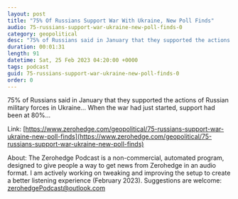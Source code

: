 ```yaml
---
layout: post
title: "75% Of Russians Support War With Ukraine, New Poll Finds"
audio: 75-russians-support-war-ukraine-new-poll-finds-0
category: geopolitical
desc: "75% of Russians said in January that they supported the actions of Russian military forces in Ukraine... When the war had just started, support had been at 80%..."
duration: 00:01:31
length: 91
datetime: Sat, 25 Feb 2023 04:20:00 +0000
tags: podcast
guid: 75-russians-support-war-ukraine-new-poll-finds-0
order: 0
---
```

75% of Russians said in January that they supported the actions of Russian military forces in Ukraine... When the war had just started, support had been at 80%...

Link: [https://www.zerohedge.com/geopolitical/75-russians-support-war-ukraine-new-poll-finds](https://www.zerohedge.com/geopolitical/75-russians-support-war-ukraine-new-poll-finds)

About: The Zerohedge Podcast is a non-commercial, automated program, designed to give people a way to get news from Zerohedge in an audio format.  I am actively working on tweaking and improving the setup to create a better listening experience (February 2023).  Suggestions are welcome: [zerohedgePodcast@outlook.com](mailto:zerohedgePodcast@outlook.com)